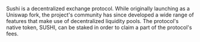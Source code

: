 Sushi is a decentralized exchange protocol. While originally launching as a Uniswap fork, the project's community has since developed a wide range of features that make use of decentralized liquidity pools. The protocol's native token, SUSHI, can be staked in order to claim a part of the protocol's fees.
